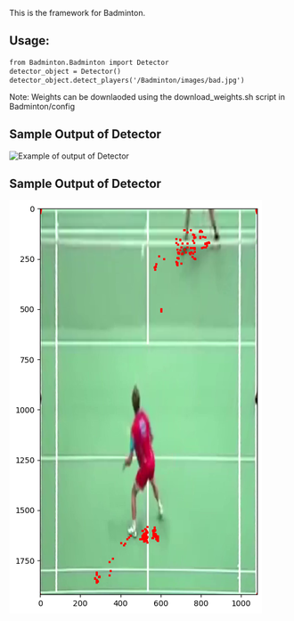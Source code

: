 This is the framework for Badminton. 

## Usage:
```
from Badminton.Badminton import Detector
detector_object = Detector()
detector_object.detect_players('/Badminton/images/bad.jpg')
```

Note: Weights can be downlaoded using the download_weights.sh script in Badminton/config

## Sample Output of Detector

![Example of output of Detector](./sample_output.png)

## Sample Output of Detector

![Example of output of Heatmap](./images/heatmap.png)
